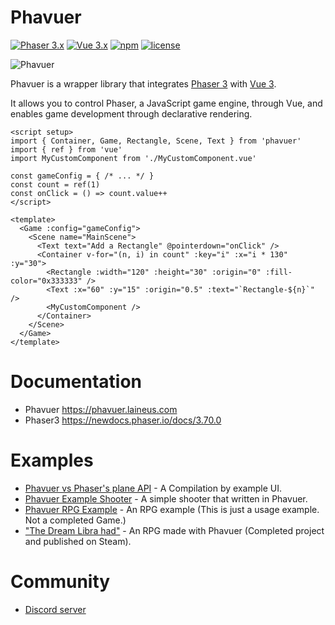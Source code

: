 # Phavuer

[![Phaser 3.x](https://img.shields.io/badge/Phaser-3.x-green.svg?style=for-the-badge)](https://github.com/photonstorm/phaser)
[![Vue 3.x](https://img.shields.io/badge/Vue-3.x-green.svg?style=for-the-badge)](https://github.com/vuejs/vue-next)
[![npm](https://img.shields.io/npm/v/phavuer.svg?style=for-the-badge)](https://www.npmjs.com/package/phavuer)
[![license](https://img.shields.io/github/license/laineus/phavuer.svg?style=for-the-badge&color=blue)](https://github.com/laineus/phavuer/blob/master/LICENSE)

![Phavuer](logo.png)

Phavuer is a wrapper library that integrates [Phaser 3](https://github.com/photonstorm/phaser) with [Vue 3](https://github.com/vuejs/vue-next).

It allows you to control Phaser, a JavaScript game engine, through Vue, and enables game development through declarative rendering.

```vue
<script setup>
import { Container, Game, Rectangle, Scene, Text } from 'phavuer'
import { ref } from 'vue'
import MyCustomComponent from './MyCustomComponent.vue'

const gameConfig = { /* ... */ }
const count = ref(1)
const onClick = () => count.value++
</script>

<template>
  <Game :config="gameConfig">
    <Scene name="MainScene">
      <Text text="Add a Rectangle" @pointerdown="onClick" />
      <Container v-for="(n, i) in count" :key="i" :x="i * 130" :y="30">
        <Rectangle :width="120" :height="30" :origin="0" :fill-color="0x333333" />
        <Text :x="60" :y="15" :origin="0.5" :text="`Rectangle-${n}`" />
        <MyCustomComponent />
      </Container>
    </Scene>
  </Game>
</template>
```

# Documentation

- Phavuer https://phavuer.laineus.com
- Phaser3 https://newdocs.phaser.io/docs/3.70.0

# Examples

- [Phavuer vs Phaser's plane API](https://codepen.io/laineus/pen/pobgxdE?editors=0010) - A Compilation by example UI.
- [Phavuer Example Shooter](https://github.com/laineus/phavuer-example) - A simple shooter that written in Phavuer.
- [Phavuer RPG Example](https://github.com/laineus/phavuer-rpg-example) - An RPG example (This is just a usage example. Not a completed Game.)
- ["The Dream Libra had"](https://github.com/laineus/libra) - An RPG made with Phavuer (Completed project and published on Steam).

# Community

- [Discord server](https://discord.gg/W9xJNWQZQv)
